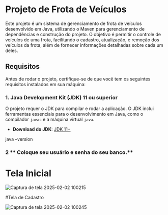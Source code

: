# Projeto de Frota de Veículos

Este projeto é um sistema de gerenciamento de frota de veículos desenvolvido em Java, utilizando o Maven para gerenciamento de dependências e construção do projeto. O objetivo é permitir o controle de veículos de uma frota, facilitando o cadastro, atualização, e remoção dos veículos da frota, além de fornecer informações detalhadas sobre cada um deles.

## Requisitos

Antes de rodar o projeto, certifique-se de que você tem os seguintes requisitos instalados em sua máquina:

### 1. **Java Development Kit (JDK) 11 ou superior**

O projeto requer o JDK para compilar e rodar a aplicação. O JDK inclui ferramentas essenciais para o desenvolvimento em Java, como o compilador `javac` e a máquina virtual `java`.

- **Download do JDK**: [JDK 11+](https://www.oracle.com/java/technologies/javase-jdk11-downloads.html)

java –version

### 2 ** Coloque seu usuário e senha do seu banco.**

# Tela Inicial

![Captura de tela 2025-02-02 100215](https://github.com/user-attachments/assets/22b96bbd-10f6-4a95-8bdb-af7a1c93b266)

#Tela de Cadastro

![Captura de tela 2025-02-02 100245](https://github.com/user-attachments/assets/08aca444-ab4c-41a8-b767-3bcbe9a9f545)
